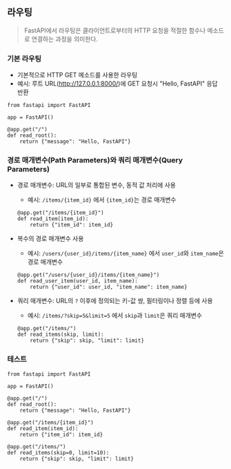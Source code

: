 ## 라우팅
> FastAPI에서 라우팅은 클라이언트로부터의 HTTP 요청을 적절한 함수나 메소드로 연결하는 과정을 의미한다.

### 기본 라우팅
- 기본적으로 HTTP GET 메소드를 사용한 라우팅
- 예시: 루트 URL(http://127.0.0.1:8000/)에 GET 요청시 "Hello, FastAPI" 응답 반환
```
from fastapi import FastAPI

app = FastAPI()

@app.get("/")
def read_root():
    return {"message": "Hello, FastAPI"}
```

### 경로 매개변수(Path Parameters)와 쿼리 매개변수(Query Parameters)
- 경로 매개변수: URL의 일부로 통합된 변수, 동적 값 처리에 사용
    * 예시: `/items/{item_id}` 에서 `{item_id}`는 경로 매개변수
    ```
    @app.get("/items/{item_id}")
    def read_item(item_id):
        return {"item_id": item_id}
    ```

- 복수의 경로 매개변수 사용
    * 예시: `/users/{user_id}/items/{item_name}` 에서 `user_id`와 `item_name`은 경로 매개변수
    ```
    @app.get("/users/{user_id}/items/{item_name}")
    def read_user_item(user_id, item_name):
        return {"user_id": user_id, "item_name": item_name}
    ```

- 쿼리 매개변수: URL의 `?` 이후에 정의되는 키-값 쌍, 필터링이나 정렬 등에 사용
    * 예시: `/items/?skip=5&limit=5` 에서 `skip`과 `limit`은 쿼리 매개변수
    ```
    @app.get("/items/")
    def read_items(skip, limit):
        return {"skip": skip, "limit": limit}
    ```

### 테스트
```
from fastapi import FastAPI

app = FastAPI()

@app.get("/")
def read_root():
    return {"message": "Hello, FastAPI"}

@app.get("/items/{item_id}")
def read_item(item_id):
    return {"item_id": item_id}

@app.get("/items/")
def read_items(skip=0, limit=10):
    return {"skip": skip, "limit": limit}
```